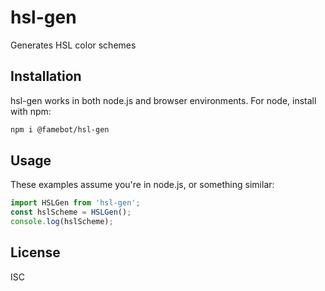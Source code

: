 # hsl-gen

Generates HSL color schemes

## Installation

hsl-gen works in both node.js and browser environments. For node, install with npm:

```bash
npm i @famebot/hsl-gen
```

## Usage

These examples assume you're in node.js, or something similar:

```js
import HSLGen from 'hsl-gen';
const hslScheme = HSLGen();
console.log(hslScheme);
```

## License

ISC
